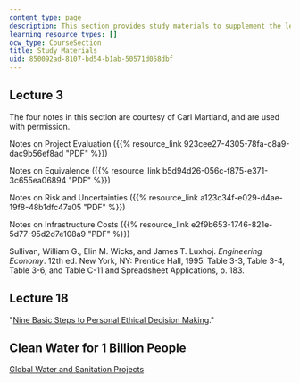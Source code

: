 ```yaml
---
content_type: page
description: This section provides study materials to supplement the lecture notes.
learning_resource_types: []
ocw_type: CourseSection
title: Study Materials
uid: 850092ad-8107-bd54-b1ab-50571d058dbf
---
```


Lecture 3
---------

The four notes in this section are courtesy of Carl Martland, and are used with permission.

Notes on Project Evaluation ({{% resource_link 923cee27-4305-78fa-c8a9-dac9b56ef8ad "PDF" %}})

Notes on Equivalence ({{% resource_link b5d94d26-056c-f875-e371-3c655ea06894 "PDF" %}})

Notes on Risk and Uncertainties ({{% resource_link a123c34f-e029-d4ae-19f8-48b1dfc47a05 "PDF" %}})

Notes on Infrastructure Costs ({{% resource_link e2f9b653-1746-821e-5d77-95d2d7e108a9 "PDF" %}})

Sullivan, William G., Elin M. Wicks, and James T. Luxhoj. _Engineering Economy_. 12th ed. New York, NY: Prentice Hall, 1995. Table 3-3, Table 3-4, Table 3-6, and Table C-11 and Spreadsheet Applications, p. 183.

Lecture 18
----------

"[Nine Basic Steps to Personal Ethical Decision Making](http://www.depts.ttu.edu/murdoughcenter/products/resources/steps-to-personal-ethical-decision-making.php)."

Clean Water for 1 Billion People
--------------------------------

[Global Water and Sanitation Projects](http://web.mit.edu/watsan/index.html)